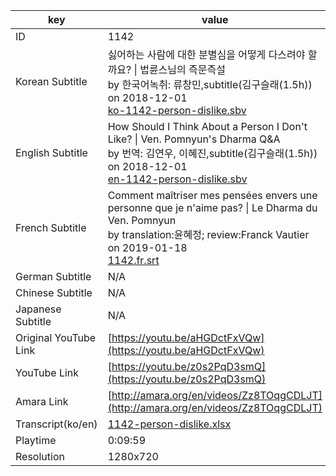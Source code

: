|  key  |  value  |
|-------|---------|
| ID            | 1142 |
| Korean Subtitle | 싫어하는 사람에 대한 분별심을 어떻게 다스려야 할까요? \| 법륜스님의 즉문즉설<br>by 한국어녹취: 류창민,subtitle(김구슬래(1.5h))<br>on 2018-12-01<br>[ko-1142-person-dislike.sbv](https://github.com/jungtosociety/dharma-qna/raw/master/sub/1142/ko-1142-person-dislike.sbv)<br>|
| English Subtitle | How Should I Think About a Person I Don't Like?  \| Ven. Pomnyun's Dharma Q&A<br>by 번역: 김연우, 이혜진,subtitle(김구슬래(1.5h))<br>on 2018-12-01<br>[en-1142-person-dislike.sbv](https://github.com/jungtosociety/dharma-qna/raw/master/sub/1142/en-1142-person-dislike.sbv)<br>|
| French Subtitle | Comment maîtriser mes pensées envers une personne que je n'aime pas? \| Le Dharma du Ven. Pomnyun<br>by translation:윤혜정; review:Franck Vautier<br>on 2019-01-18<br>[1142.fr.srt](https://github.com/jungtosociety/dharma-qna/raw/master/sub/1142/1142.fr.srt)<br>|
| German Subtitle | N/A |
| Chinese Subtitle | N/A |
| Japanese Subtitle | N/A |
| Original YouTube Link  | [https://youtu.be/aHGDctFxVQw](https://youtu.be/aHGDctFxVQw) |
| YouTube Link  | [https://youtu.be/z0s2PqD3smQ](https://youtu.be/z0s2PqD3smQ) |
| Amara Link    | [http://amara.org/en/videos/Zz8TOqgCDLJT](http://amara.org/en/videos/Zz8TOqgCDLJT) |
| Transcript(ko/en) | [1142-person-dislike.xlsx](https://github.com/jungtosociety/dharma-qna/raw/master/sub/1142/1142-person-dislike.xlsx) |
| Playtime | 0:09:59 |
| Resolution | 1280x720|

